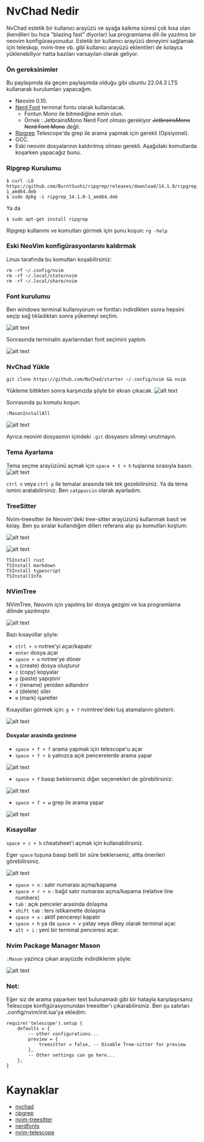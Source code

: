 # NvChad Nedir
NvChad estetik bir kullanıcı arayüzü ve ayağa kalkma süresi çok kısa olan (kendileri bu hıza "blazing fast" diyorlar) lua programlama dili ile yazılmıs bir neovim konfigürasyonudur.
Estetik bir kullanıcı arayüzü deneyimi sağlamak için teleskop, nvim-tree vb. gibi kullanıcı arayüzü eklentileri de kolayca yüklenebiliyor hatta bazıları varsayılan olarak geliyor.
### Ön gereksinimler
Bu paylaşımda da geçen paylaşımda olduğu gibi ubuntu 22.04.3 LTS kullanarak kurulumları yapacağım.

- Neovim 0.10.
- [Nerd Font](https://www.nerdfonts.com/) terminal fontu olarak kullanılacak.
    - Fontun Mono ile bitmediğine emin olun.
    - Örnek : JetbrainsMono Nerd Font olması gerekiyor ~~JetbrainsMono Nerd Font Mono~~ değil.
- [Ripgrep](https://github.com/BurntSushi/ripgrep) Telescope'da grep ile arama yapmak için gerekli (Opsiyonel).
- GCC.
- Eski neovim dosyalarının kaldırılmış olması gerekli. Aşağıdaki komutlarda koşarken yapacağız bunu.
### Ripgrep Kurulumu

```
$ curl -LO https://github.com/BurntSushi/ripgrep/releases/download/14.1.0/ripgrep_14.1.0-1_amd64.deb
$ sudo dpkg -i ripgrep_14.1.0-1_amd64.deb
```

Ya da
```
$ sudo apt-get install ripgrep
```
Ripgrep kullanımı ve komutları görmek için şunu koşun: `rg -help`
### Eski NeoVim konfigürasyonlarını kaldırmak
Linux tarafında bu komutları koşabilirsiniz:
``` 
rm -rf ~/.config/nvim
rm -rf ~/.local/state/nvim
rm -rf ~/.local/share/nvim
```
### Font kurulumu 
Ben windows terminal kullanıyorum ve fontları indirdikten sonra hepsini seçip sağ tıkladıktan sonra yükemeyi seçtim.

![alt text](images/02_images/font1.png)

Sonrasında terminalin ayarlarından font seçimini yaptım.

![alt text](images/02_images/font2.png)

### NvChad Yükle
```
git clone https://github.com/NvChad/starter ~/.config/nvim && nvim
```

Yükleme bittikten sonra karşınızda şöyle bir ekran çıkacak.
![alt text](images/02_images/nv1.png)

Sonrasında şu komutu koşun:
```
:MasonInstallAll
```
![alt text](images/02_images/nv2.png)

Ayrıca neovim dosyasının içindeki `.git` dosyasını silmeyi unutmayın.
### Tema Ayarlama
Tema seçme arayüzünü açmak için ```space + t + h``` tuşlarına sırasıyla basın.
![alt text](images/02_images/nv3.png)

```ctrl n``` veya ```ctrl p``` ile temalar arasında tek tek gezebilirsiniz.
Ya da tema ismini aratabilirsiniz. Ben `catppuccin` olarak ayarladım.
### TreeSitter
Nvim-treesitter ile Neovim'deki tree-sitter arayüzünü kullanmak basit ve kolay.
Ben şu sıralar kullandığım dilleri referans alıp şu komutları koştum:

![alt text](images/02_images/nv4.png)

![alt text](images/02_images/nv5.png)

```
TSInstall rust
TSInstall markdown
TSInstall typescript
TSInstallInfo
```
### NVimTree
NVimTree, Neovim için yapılmış bir dosya gezgini ve lua programlama dilinde 
yazılmıştır.

![alt text](images/02_images/nv6.png)

Bazı kısayollar şöyle:
- `ctrl + n` nvtree'yi açar/kapatır
- `enter` dosya açar
- `space + e` nvtree'ye döner
- `a` (create) dosya oluşturur
- `c` (copy) kopyalar
- `p` (paste) yapıştırır
- `r` (rename) yeniden adlandırır
- `d` (delete) siler
- `m` (mark) işaretler

Kısayolları görmek için: `g + ?` nvimtree'deki tuş atamalarını gösterir.

![alt text](images/02_images/nv13.png)

#### Dosyalar arasinda gezinme
- `space + f + f` arama yapmak için telescope'u açar
- `space + f + b` yalnızca açık pencerelerde arama yapar

![alt text](images/02_images/nv7.png)

- `space + f` basıp beklerseniz diğer seçenekleri de görebilirsiniz:

![alt text](images/02_images/nv11.png)

- `space + f + w` grep ile arama yapar

![alt text](images/02_images/nv12.png)

### Kısayollar
`space + c + h` cheatsheet'i açmak için kullanabilirsiniz.

Eger `space` tuşuna basıp belli bir süre beklerseniz, altta önerileri görebilirsiniz.

![alt text](images/02_images/nv10.png)


- `space + n` : satır numarası açma/kapama
- `space + r + n` : bağıl satır numarası açma/kapama (relative line numbers) 
- `tab` : açık penceler arasinda dolaşma
- `shift tab` : ters istikamette dolaşma
- `space + x` : aktif pencereyi kapatır
- `space + h` ya da `space + v` yatay veya dikey olarak terminal açar.
- `alt + i` : yeni bir terminal penceresi açar.
### Nvim Package Manager Mason
`:Mason` yazinca çıkan arayüzde indirdiklerim şöyle:

![alt text](images/02_images/nv9.png)

### Not:
Eğer siz de arama yaparken text bulunamadı gibi bir hatayla karşılaşırsanız Telescope konfigürasyonundan treesitter'ı çıkarabilirsiniz. 
Ben şu satırları .config/nvim/init.lua'ya ekledim:
```
require('telescope').setup {
    defaults = {
        -- other configurations...
        preview = {
            treesitter = false, -- Disable Tree-sitter for preview
        },
        -- Other settings can go here...
    },
}
```
# Kaynaklar
- [nvchad](https://nvchad.com/docs/quickstart/install)
- [ripgrep](https://github.com/BurntSushi/ripgrep#installation)
- [nvim-treesitter](https://github.com/nvim-treesitter/nvim-treesitter)
- [nerdfonts](https://www.nerdfonts.com/font-downloads)
- [nvim-telescope](https://github.com/nvim-telescope/telescope.nvim)